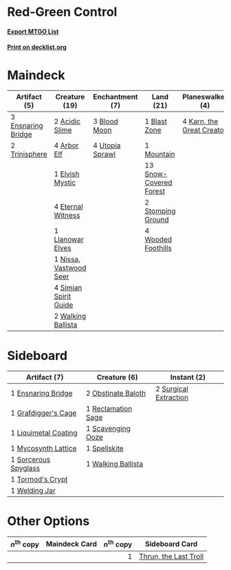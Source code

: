 # Red-Green Control

#### [Export MTGO List](../collection/Red-Green%20Control/Red-Green%20Control.txt)
#### [Print on decklist.org](http://decklist.org/?deckmain=2%09Acidic%20Slime%0A4%09Arbor%20Elf%0A1%09Blast%20Zone%0A3%09Blood%20Moon%0A1%09Elvish%20Mystic%0A3%09Ensnaring%20Bridge%0A4%09Eternal%20Witness%0A4%09Karn,%20the%20Great%20Creator%0A1%09Llanowar%20Elves%0A1%09Mountain%0A1%09Nissa,%20Vastwood%20Seer%0A4%09Primal%20Command%0A4%09Simian%20Spirit%20Guide%0A13%09Snow-Covered%20Forest%0A2%09Stomping%20Ground%0A2%09Trinisphere%0A4%09Utopia%20Sprawl%0A2%09Walking%20Ballista%0A4%09Wooded%20Foothills&deckside=1%09Ensnaring%20Bridge%0A1%09Grafdigger's%20Cage%0A1%09Liquimetal%20Coating%0A1%09Mycosynth%20Lattice%0A2%09Obstinate%20Baloth%0A1%09Reclamation%20Sage%0A1%09Scavenging%20Ooze%0A1%09Sorcerous%20Spyglass%0A1%09Spellskite%0A2%09Surgical%20Extraction%0A1%09Tormod's%20Crypt%0A1%09Walking%20Ballista%0A1%09Welding%20Jar)
# Maindeck

|                                        Artifact (5)                                        |                                          Creature (19)                                          |                                     Enchantment (7)                                      |                                            Land (21)                                            |                                          Planeswalker (4)                                          |                                        Sorcery (4)                                        |
|--------------------------------------------------------------------------------------------|-------------------------------------------------------------------------------------------------|------------------------------------------------------------------------------------------|-------------------------------------------------------------------------------------------------|----------------------------------------------------------------------------------------------------|-------------------------------------------------------------------------------------------|
|3 [Ensnaring Bridge](http://gatherer.wizards.com/Pages/Card/Details.aspx?multiverseid=15866)|2 [Acidic Slime](http://gatherer.wizards.com/Pages/Card/Details.aspx?multiverseid=376237)        |3 [Blood Moon](http://gatherer.wizards.com/Pages/Card/Details.aspx?multiverseid=45386)    |1 [Blast Zone](http://gatherer.wizards.com/Pages/Card/Details.aspx?multiverseid=461171)          |4 [Karn, the Great Creator](http://gatherer.wizards.com/Pages/Card/Details.aspx?multiverseid=460928)|4 [Primal Command](http://gatherer.wizards.com/Pages/Card/Details.aspx?multiverseid=220571)|
|2 [Trinisphere](http://gatherer.wizards.com/Pages/Card/Details.aspx?multiverseid=43545)     |4 [Arbor Elf](http://gatherer.wizards.com/Pages/Card/Details.aspx?multiverseid=442149)           |4 [Utopia Sprawl](http://gatherer.wizards.com/Pages/Card/Details.aspx?multiverseid=442181)|1 [Mountain](http://gatherer.wizards.com/Pages/Card/Details.aspx?multiverseid=439859)            |                                                                                                    |                                                                                           |
|                                                                                            |1 [Elvish Mystic](http://gatherer.wizards.com/Pages/Card/Details.aspx?multiverseid=389499)       |                                                                                          |13 [Snow-Covered Forest](http://gatherer.wizards.com/Pages/Card/Details.aspx?multiverseid=121192)|                                                                                                    |                                                                                           |
|                                                                                            |4 [Eternal Witness](http://gatherer.wizards.com/Pages/Card/Details.aspx?multiverseid=51628)      |                                                                                          |2 [Stomping Ground](http://gatherer.wizards.com/Pages/Card/Details.aspx?multiverseid=405110)     |                                                                                                    |                                                                                           |
|                                                                                            |1 [Llanowar Elves](http://gatherer.wizards.com/Pages/Card/Details.aspx?multiverseid=129626)      |                                                                                          |4 [Wooded Foothills](http://gatherer.wizards.com/Pages/Card/Details.aspx?multiverseid=405116)    |                                                                                                    |                                                                                           |
|                                                                                            |1 [Nissa, Vastwood Seer](http://gatherer.wizards.com/Pages/Card/Details.aspx?multiverseid=398438)|                                                                                          |                                                                                                 |                                                                                                    |                                                                                           |
|                                                                                            |4 [Simian Spirit Guide](http://gatherer.wizards.com/Pages/Card/Details.aspx?multiverseid=442137) |                                                                                          |                                                                                                 |                                                                                                    |                                                                                           |
|                                                                                            |2 [Walking Ballista](http://gatherer.wizards.com/Pages/Card/Details.aspx?multiverseid=423848)    |                                                                                          |                                                                                                 |                                                                                                    |                                                                                           |


# Sideboard

|                                         Artifact (7)                                          |                                        Creature (6)                                         |                                          Instant (2)                                           |
|-----------------------------------------------------------------------------------------------|---------------------------------------------------------------------------------------------|------------------------------------------------------------------------------------------------|
|1 [Ensnaring Bridge](http://gatherer.wizards.com/Pages/Card/Details.aspx?multiverseid=15866)   |2 [Obstinate Baloth](http://gatherer.wizards.com/Pages/Card/Details.aspx?multiverseid=438745)|2 [Surgical Extraction](http://gatherer.wizards.com/Pages/Card/Details.aspx?multiverseid=397706)|
|1 [Grafdigger's Cage](http://gatherer.wizards.com/Pages/Card/Details.aspx?multiverseid=278452) |1 [Reclamation Sage](http://gatherer.wizards.com/Pages/Card/Details.aspx?multiverseid=389651)|                                                                                                |
|1 [Liquimetal Coating](http://gatherer.wizards.com/Pages/Card/Details.aspx?multiverseid=389578)|1 [Scavenging Ooze](http://gatherer.wizards.com/Pages/Card/Details.aspx?multiverseid=420783) |                                                                                                |
|1 [Mycosynth Lattice](http://gatherer.wizards.com/Pages/Card/Details.aspx?multiverseid=446209) |1 [Spellskite](http://gatherer.wizards.com/Pages/Card/Details.aspx?multiverseid=397743)      |                                                                                                |
|1 [Sorcerous Spyglass](http://gatherer.wizards.com/Pages/Card/Details.aspx?multiverseid=435407)|1 [Walking Ballista](http://gatherer.wizards.com/Pages/Card/Details.aspx?multiverseid=423848)|                                                                                                |
|1 [Tormod's Crypt](http://gatherer.wizards.com/Pages/Card/Details.aspx?multiverseid=389723)    |                                                                                             |                                                                                                |
|1 [Welding Jar](http://gatherer.wizards.com/Pages/Card/Details.aspx?multiverseid=48328)        |                                                                                             |                                                                                                |


# Other Options

|*n*<sup>th</sup> copy|Maindeck Card|*n*<sup>th</sup> copy|                                         Sideboard Card                                         |
|---------------------|-------------|--------------------:|------------------------------------------------------------------------------------------------|
|                     |             |                    1|[Thrun, the Last Troll](http://gatherer.wizards.com/Pages/Card/Details.aspx?multiverseid=214050)|

